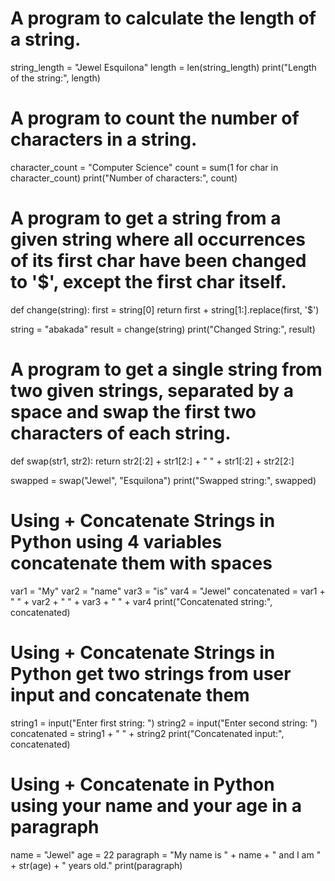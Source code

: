 # A program to calculate the length of a string.
string_length = "Jewel Esquilona"
length = len(string_length)
print("Length of the string:", length)

# A program to count the number of characters in a string.
character_count = "Computer Science"
count = sum(1 for char in character_count)
print("Number of characters:", count)

# A program to get a string from a given string where all occurrences of its first char have been changed to '$', except the first char itself.
def change(string):
    first = string[0]
    return first + string[1:].replace(first, '$')

string = "abakada"
result = change(string)
print("Changed String:", result) 

# A program to get a single string from two given strings, separated by a space and swap the first two characters of each string.
def swap(str1, str2):
    return str2[:2] + str1[2:] + " " + str1[:2] + str2[2:]

swapped = swap("Jewel", "Esquilona")
print("Swapped string:", swapped)

# Using + Concatenate Strings in Python using 4 variables concatenate them with spaces
var1 = "My"
var2 = "name"
var3 = "is"
var4 = "Jewel"
concatenated = var1 + " " + var2 + " " + var3 + " " + var4
print("Concatenated string:", concatenated)

# Using + Concatenate Strings in Python get two strings from user input and concatenate them
string1 = input("Enter first string: ")
string2 = input("Enter second string: ")
concatenated = string1 + " " + string2
print("Concatenated input:", concatenated)

# Using + Concatenate in Python using your name and your age in a paragraph
name = "Jewel"
age = 22
paragraph = "My name is " + name + " and I am " + str(age) + " years old."
print(paragraph)
